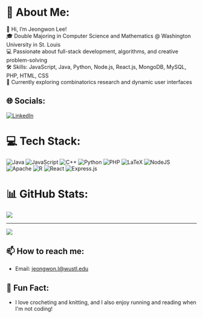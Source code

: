 # 💫 About Me:
👋 Hi, I’m Jeongwon Lee!<br>🎓 Double Majoring in Computer Science and Mathematics @ Washington University in St. Louis<br>💻 Passionate about full-stack development, algorithms, and creative problem-solving<br>🛠️ Skills: JavaScript, Java, Python, Node.js, React.js, MongoDB, MySQL, PHP, HTML, CSS<br>🌱 Currently exploring combinatorics research and dynamic user interfaces


## 🌐 Socials:
[![LinkedIn](https://img.shields.io/badge/LinkedIn-%230077B5.svg?logo=linkedin&logoColor=white)](https://linkedin.com/in/jeongwon-lee-245882246/)
# 💻 Tech Stack:
![Java](https://img.shields.io/badge/java-%23ED8B00.svg?style=for-the-badge&logo=openjdk&logoColor=white) ![JavaScript](https://img.shields.io/badge/javascript-%23323330.svg?style=for-the-badge&logo=javascript&logoColor=%23F7DF1E) ![C++](https://img.shields.io/badge/c++-%2300599C.svg?style=for-the-badge&logo=c%2B%2B&logoColor=white) ![Python](https://img.shields.io/badge/python-3670A0?style=for-the-badge&logo=python&logoColor=ffdd54) ![PHP](https://img.shields.io/badge/php-%23777BB4.svg?style=for-the-badge&logo=php&logoColor=white) ![LaTeX](https://img.shields.io/badge/latex-%23008080.svg?style=for-the-badge&logo=latex&logoColor=white) ![NodeJS](https://img.shields.io/badge/node.js-6DA55F?style=for-the-badge&logo=node.js&logoColor=white) ![Apache](https://img.shields.io/badge/apache-%23D42029.svg?style=for-the-badge&logo=apache&logoColor=white) ![R](https://img.shields.io/badge/r-%23276DC3.svg?style=for-the-badge&logo=r&logoColor=white) ![React](https://img.shields.io/badge/react-%2320232a.svg?style=for-the-badge&logo=react&logoColor=%2361DAFB) ![Express.js](https://img.shields.io/badge/express.js-%23404d59.svg?style=for-the-badge&logo=express&logoColor=%2361DAFB)
# 📊 GitHub Stats:
<!--![](https://github-readme-stats.vercel.app/api?username=jeongwonlee1019&theme=dark&hide_border=false&include_all_commits=false&count_private=false)<br/>-->
<!--![](https://github-readme-streak-stats.herokuapp.com/?user=jeongwonlee1019&theme=dark&hide_border=false)<br/>-->
![](https://github-readme-stats.vercel.app/api/top-langs/?username=jeongwonlee1019&theme=dark&hide_border=false&include_all_commits=false&count_private=false&layout=compact)

---
[![](https://visitcount.itsvg.in/api?id=jeongwonlee1019&icon=0&color=0)](https://visitcount.itsvg.in)

## 📫 How to reach me:
- Email: [jeongwon.l@wustl.edu](mailto:jeongwon.l@wustl.edu)

## 🎯 Fun Fact:
- I love crocheting and knitting, and I also enjoy running and reading when I'm not coding!  

